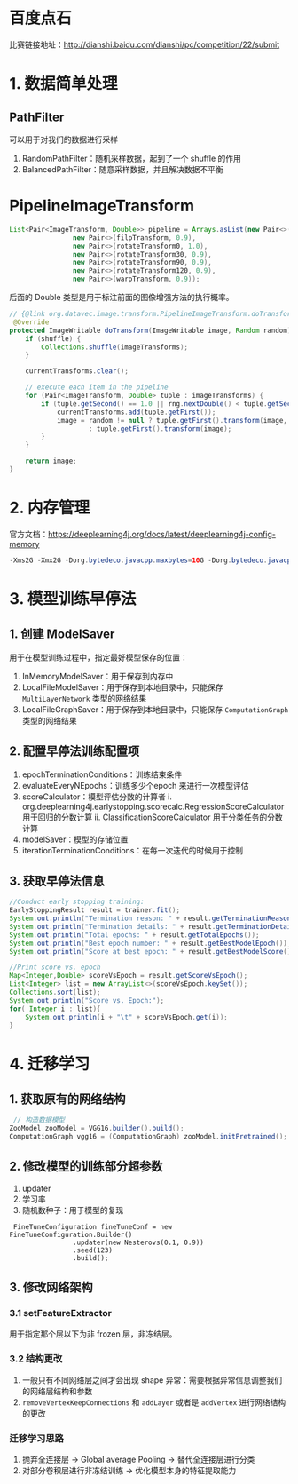 # 百度点石

比赛链接地址：http://dianshi.baidu.com/dianshi/pc/competition/22/submit

# 1. 数据简单处理

## PathFilter

可以用于对我们的数据进行采样

1. RandomPathFilter：随机采样数据，起到了一个 shuffle 的作用
2. BalancedPathFilter：随意采样数据，并且解决数据不平衡

# PipelineImageTransform
```Java
List<Pair<ImageTransform, Double>> pipeline = Arrays.asList(new Pair<>(cropTransform, 0.9),
                new Pair<>(filpTransform, 0.9),
                new Pair<>(rotateTransform0, 1.0),
                new Pair<>(rotateTransform30, 0.9),
                new Pair<>(rotateTransform90, 0.9),
                new Pair<>(rotateTransform120, 0.9),
                new Pair<>(warpTransform, 0.9));
```

后面的 Double 类型是用于标注前面的图像增强方法的执行概率。

```Java
// {@link org.datavec.image.transform.PipelineImageTransform.doTransform}
 @Override
protected ImageWritable doTransform(ImageWritable image, Random random) {
    if (shuffle) {
        Collections.shuffle(imageTransforms);
    }

    currentTransforms.clear();

    // execute each item in the pipeline
    for (Pair<ImageTransform, Double> tuple : imageTransforms) {
        if (tuple.getSecond() == 1.0 || rng.nextDouble() < tuple.getSecond()) { // probability of execution
            currentTransforms.add(tuple.getFirst());
            image = random != null ? tuple.getFirst().transform(image, random)
                    : tuple.getFirst().transform(image);
        }
    }

    return image;
}
```

# 2. 内存管理

官方文档：https://deeplearning4j.org/docs/latest/deeplearning4j-config-memory

```Java
-Xms2G -Xmx2G -Dorg.bytedeco.javacpp.maxbytes=10G -Dorg.bytedeco.javacpp.maxphysicalbytes=10G
```

# 3. 模型训练早停法

## 1. 创建 ModelSaver

用于在模型训练过程中，指定最好模型保存的位置：

1. InMemoryModelSaver：用于保存到内存中
2. LocalFileModelSaver：用于保存到本地目录中，只能保存 `MultiLayerNetwork` 类型的网络结果
3. LocalFileGraphSaver：用于保存到本地目录中，只能保存 `ComputationGraph` 类型的网络结果

## 2. 配置早停法训练配置项

 1. epochTerminationConditions：训练结束条件
 2. evaluateEveryNEpochs：训练多少个epoch 来进行一次模型评估
 3. scoreCalculator：模型评估分数的计算者
        i. org.deeplearning4j.earlystopping.scorecalc.RegressionScoreCalculator 用于回归的分数计算
        ii. ClassificationScoreCalculator 用于分类任务的分数计算
 4. modelSaver：模型的存储位置
 5. iterationTerminationConditions：在每一次迭代的时候用于控制

## 3. 获取早停法信息
```Java
//Conduct early stopping training:
EarlyStoppingResult result = trainer.fit();
System.out.println("Termination reason: " + result.getTerminationReason());
System.out.println("Termination details: " + result.getTerminationDetails());
System.out.println("Total epochs: " + result.getTotalEpochs());
System.out.println("Best epoch number: " + result.getBestModelEpoch());
System.out.println("Score at best epoch: " + result.getBestModelScore());

//Print score vs. epoch
Map<Integer,Double> scoreVsEpoch = result.getScoreVsEpoch();
List<Integer> list = new ArrayList<>(scoreVsEpoch.keySet());
Collections.sort(list);
System.out.println("Score vs. Epoch:");
for( Integer i : list){
    System.out.println(i + "\t" + scoreVsEpoch.get(i));
}
```
 
# 4. 迁移学习

## 1. 获取原有的网络结构

```Java
 // 构造数据模型
ZooModel zooModel = VGG16.builder().build();
ComputationGraph vgg16 = (ComputationGraph) zooModel.initPretrained();
```


## 2. 修改模型的训练部分超参数

 1. updater
 2. 学习率
 3. 随机数种子：用于模型的复现

```
 FineTuneConfiguration fineTuneConf = new FineTuneConfiguration.Builder()
                .updater(new Nesterovs(0.1, 0.9))
                .seed(123)
                .build();
```

## 3. 修改网络架构

### 3.1 setFeatureExtractor

用于指定那个层以下为非 frozen 层，非冻结层。


### 3.2 结构更改

1. 一般只有不同网络层之间才会出现 shape 异常：需要根据异常信息调整我们的网络层结构和参数
2. `removeVertexKeepConnections` 和 `addLayer` 或者是 `addVertex` 进行网络结构的更改

### 迁移学习思路

1. 抛弃全连接层 -> Global average Pooling -> 替代全连接层进行分类
2. 对部分卷积层进行非冻结训练 -> 优化模型本身的特征提取能力



